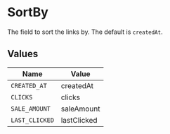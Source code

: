 # SortBy

The field to sort the links by. The default is `createdAt`.


## Values

| Name           | Value          |
| -------------- | -------------- |
| `CREATED_AT`   | createdAt      |
| `CLICKS`       | clicks         |
| `SALE_AMOUNT`  | saleAmount     |
| `LAST_CLICKED` | lastClicked    |